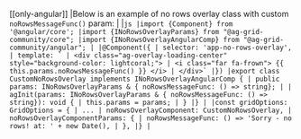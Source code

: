 [[only-angular]]
|Below is an example of no rows overlay class with custom `noRowsMessageFunc()` param:
|
|`` js |import {Component} from '@angular/core'; |import {INoRowsOverlayParams} from "@ag-grid-community/core"; |import {INoRowsOverlayAngularComp} from "@ag-grid-community/angular"; | |@Component({ | selector: 'app-no-rows-overlay', | template: ` | <div class="ag-overlay-loading-center" style="background-color: lightcoral;"> | <i class="far fa-frown"> {{ this.params.noRowsMessageFunc() }} </i> | </div>` |}) |export class CustomNoRowsOverlay implements INoRowsOverlayAngularComp { | public params: INoRowsOverlayParams & { noRowsMessageFunc: () => string}; | | agInit(params: INoRowsOverlayParams & { noRowsMessageFunc: () => string}): void { | this.params = params; | } |} | |const gridOptions: GridOptions = { | ... | noRowsOverlayComponent: CustomNoRowsOverlay, | noRowsOverlayComponentParams: { | noRowsMessageFunc: () => 'Sorry - no rows! at: ' + new Date(), | }, |} | ``
